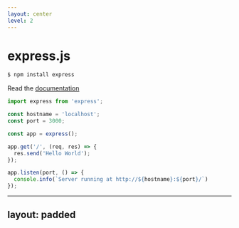 ```yaml
---
layout: center
level: 2
---
```


# express.js

```sh twoslash
$ npm install express
```

Read the [documentation](https://expressjs.com/)

```ts {all|8|all} twoslash include main
import express from 'express';

const hostname = 'localhost';
const port = 3000;

const app = express();

app.get('/', (req, res) => {
  res.send('Hello World');
});

app.listen(port, () => {
  console.info(`Server running at http://${hostname}:${port}/`)
});
```



---
layout: padded
---

<StackBlitz project="stackblitz-starters-wylkpz" file="index.js" />
